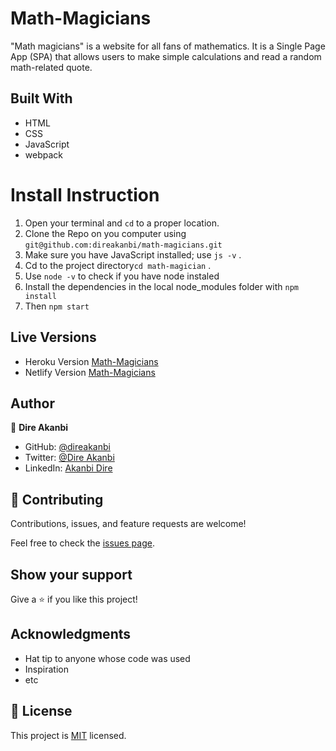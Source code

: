 # Math-Magicians
"Math magicians" is a website for all fans of mathematics. It is a Single Page App (SPA) that allows users to make simple calculations and read a random math-related quote.

## Built With
- HTML
- CSS
- JavaScript
- webpack

# Install Instruction
1. Open your terminal and `cd` to a proper location.
2. Clone the Repo on you computer using `git@github.com:direakanbi/math-magicians.git`
3. Make sure you have JavaScript installed; use `js -v` .
4. Cd to the project directory`cd math-magician` .
5. Use `node -v` to check if you have node instaled
6. Install the dependencies in the local node_modules folder with `npm install`
7. Then `npm start`


## Live Versions
- Heroku Version [Math-Magicians](https://aqueous-sierra-77944.herokuapp.com/)
- Netlify Version [Math-Magicians](https://keen-edison-83ebe9.netlify.app)

## Author

👤 **Dire Akanbi**

- GitHub: [@direakanbi](https://github.com/direakanbi)
- Twitter: [@Dire Akanbi](https://twitter.com/DireAkanbi)
- LinkedIn: [Akanbi Dire](https://www.linkedin.com/in/dire-akanbi-63bbbb217)

## 🤝 Contributing

Contributions, issues, and feature requests are welcome!

Feel free to check the [issues page](https://github.com/direakanbi/Math-Magicians/issues).

## Show your support
Give a ⭐️ if you like this project!

## Acknowledgments

- Hat tip to anyone whose code was used
- Inspiration
- etc

## 📝 License

This project is [MIT](...) licensed.